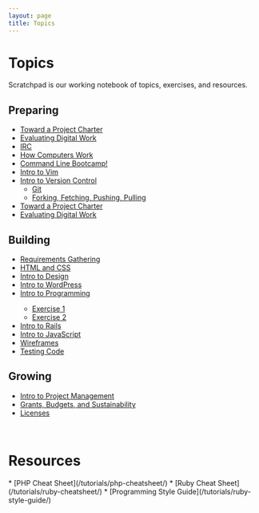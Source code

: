 ```yaml
---
layout: page
title: Topics
---
```

<h1>Topics</h1>
Scratchpad is our working notebook of topics, exercises, and resources.
<div class="topics">
<div class="preparing">
<h2>Preparing</h2>
<ul>
<li><a href="/scratchpad/toward-a-project-charter/">Toward a Project Charter</a></li>
<li><a href="evaluating-digital-work/">Evaluating Digital Work</a></li>
<li><a href="/scratchpad/tutorials/irc/">IRC</a></li>
<li><a href="scratchpad/tutorials/how-computers-work/">How Computers Work</a></li>
<li><a href="/scratchpad/tutorials/bash/">Command Line Bootcamp!</a></li>
<li><a href="/scratchpad/tutorials/vim/">Intro to Vim</a></li>
<li><a href="/scratchpad/intro-to-git/">Intro to Version Control</a>
<ul>
<li><a href="/scratchpad/tutorials/git/">Git</a></li>
<li><a href="/scratchpadhttp://www.scholarslab.org/dh-developer/forking-fetching-pushing-pulling/">Forking, Fetching, Pushing, Pulling</a></li>
</ul>
<li><a href="/scratchpad/toward-a-project-charter/">Toward a Project Charter</a></li>
<li><a href="scratchpad/evaluating-digital-work/">Evaluating Digital Work</a></li>
</ul>
</div>
<div class="building">
<h2>Building</h2>
<ul>
<li><a href="/scratchpad/requirements-gathering/">Requirements Gathering</a></li>
<li><a href="/scratchpad/html-and-css/">HTML and CSS</a></li>
<li><a href="/scratchpad/intro-to-design/">Intro to Design</a></li>
<li><a href="/scratchpad/intro-to-wordpress/">Intro to WordPress</a></li>
<li><a href="/scratchpad/intro-to-programming/">Intro to Programming</a></li>
<ul>
<li><a href="/exercises/programming1/">Exercise 1</a></li>
<li><a href="/exercises/programming2/">Exercise 2</a></li>
</ul>
<li><a href="/scratchpad/intro-to-rails/">Intro to Rails</a></li>
<li><a href="/scratchpad/intro-to-javascript/">Intro to JavaScript</a></li>
<li><a href="/scratchpad/wireframes/">Wireframes</a></li>
<li><a href="/scratchpad/tdd/">Testing Code</a></li>
</ul>
</div>
<div class="sharing">
<h2>Growing</h2>
<ul>
<li><a href="/scratchpad/project-management/">Intro to Project Management</a></li>
<li><a href="/scratchpad/grants-budgets/">Grants, Budgets, and Sustainability</a></li>
<li><a href="/scratchpad/licenses/">Licenses</a></li>
</ul>
</div>
</div>

<br style="clear:both;">
<h1>Resources</h1>
* [PHP Cheat Sheet](/tutorials/php-cheatsheet/)
* [Ruby Cheat Sheet](/tutorials/ruby-cheatsheet/)
* [Programming Style Guide](/tutorials/ruby-style-guide/)
